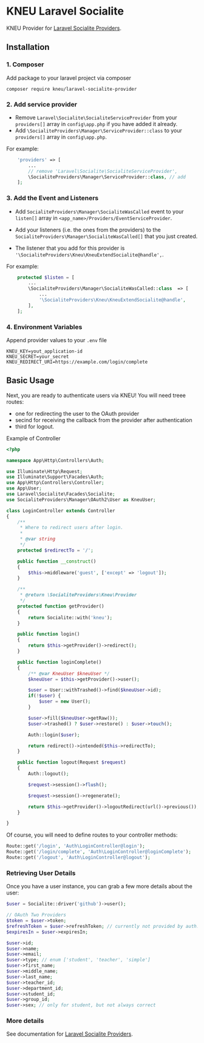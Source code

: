 # KNEU Laravel Socialite

KNEU Provider for [Laravel Socialite Providers](https://socialiteproviders.github.io/).

## Installation

### 1. Composer

Add package to your laravel project via composer

    composer require kneu/laravel-socialite-provider

### 2. Add service provider

* Remove `Laravel\Socialite\SocialiteServiceProvider` from your `providers[]` array in `config\app.php` if you have added it already.
* Add `\SocialiteProviders\Manager\ServiceProvider::class` to your `providers[]` array in `config\app.php`.

For example:
```php
    'providers' => [
        ...
        // remove 'Laravel\Socialite\SocialiteServiceProvider',
        \SocialiteProviders\Manager\ServiceProvider::class, // add
    ];
```

### 3. Add the Event and Listeners

* Add `SocialiteProviders\Manager\SocialiteWasCalled` event to your `listen[]` array  in `<app_name>/Providers/EventServiceProvider`.

* Add your listeners (i.e. the ones from the providers) to the `SocialiteProviders\Manager\SocialiteWasCalled[]` that you just created.

* The listener that you add for this provider is `'\SocialiteProviders\Kneu\KneuExtendSocialite@handle',`.


For example:
``` php
    protected $listen = [
        ...
        \SocialiteProviders\Manager\SocialiteWasCalled::class  => [
            ...
            '\SocialiteProviders\Kneu\KneuExtendSocialite@handle',
        ],
    ];
```

### 4. Environment Variables

Append provider values to your `.env` file

```
KNEU_KEY=yout_application-id
KNEU_SECRET=your_secret
KNEU_REDIRECT_URI=https://example.com/login/complete
```


## Basic Usage

Next, you are ready to authenticate users via KNEU! You will need treee routes:
* one for redirecting the user to the OAuth provider
* secind for receiving the callback from the provider after authentication
* third for logout.

Example of Controller
```php
<?php

namespace App\Http\Controllers\Auth;

use Illuminate\Http\Request;
use Illuminate\Support\Facades\Auth;
use App\Http\Controllers\Controller;
use App\User;
use Laravel\Socialite\Facades\Socialite;
use SocialiteProviders\Manager\OAuth2\User as KneuUser;

class LoginController extends Controller
{
    /**
     * Where to redirect users after login.
     *
     * @var string
     */
    protected $redirectTo = '/';

    public function __construct()
    {
        $this->middleware('guest', ['except' => 'logout']);
    }

    /**
     * @return \SocialiteProviders\Kneu\Provider
     */
    protected function getProvider()
    {
        return Socialite::with('kneu');
    }

    public function login()
    {
        return $this->getProvider()->redirect();
    }

    public function loginComplete()
    {
        /** @var KneuUser $kneuUser */
        $kneuUser = $this->getProvider()->user();

        $user = User::withTrashed()->find($kneuUser->id);
        if(!$user) {
            $user = new User();
        }

        $user->fill($kneuUser->getRaw());
        $user->trashed() ? $user->restore() : $user->touch();

        Auth::login($user);

        return redirect()->intended($this->redirectTo);
    }

    public function logout(Request $request)
    {
        Auth::logout();

        $request->session()->flush();

        $request->session()->regenerate();

        return $this->getProvider()->logoutRedirect(url()->previous());
    }

}

```

Of course, you will need to define routes to your controller methods:

```php
Route::get('/login', 'Auth\LoginController@login');
Route::get('/login/complete', 'Auth\LoginController@loginComplete');
Route::get('/logout', 'Auth\LoginController@logout');
```

### Retrieving User Details

Once you have a user instance, you can grab a few more details about the user:

```php
$user = Socialite::driver('github')->user();

// OAuth Two Providers
$token = $user->token;
$refreshToken = $user->refreshToken; // currently not provided by auth.kneu.edu.ua
$expiresIn = $user->expiresIn;

$user->id;
$user->name;
$user->email;
$user->type; // enum ['student', 'teacher', 'simple']
$user->first_name;
$user->middle_name;
$user->last_name;
$user->teacher_id;
$user->department_id;
$user->student_id;
$user->group_id;
$user->sex; // only for student, but not always correct
```

### More details
See documentation for [Laravel Socialite Providers](https://socialiteproviders.github.io/).
